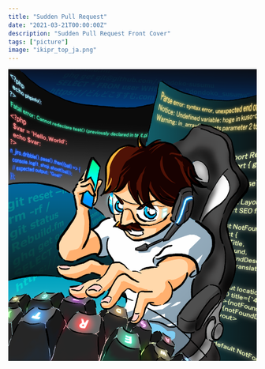 ```yaml
---
title: "Sudden Pull Request"
date: "2021-03-21T00:00:00Z"
description: "Sudden Pull Request Front Cover"
tags: ["picture"]
image: "ikipr_top_ja.png"
---
```


![](./ikipr_top_ja.png)
